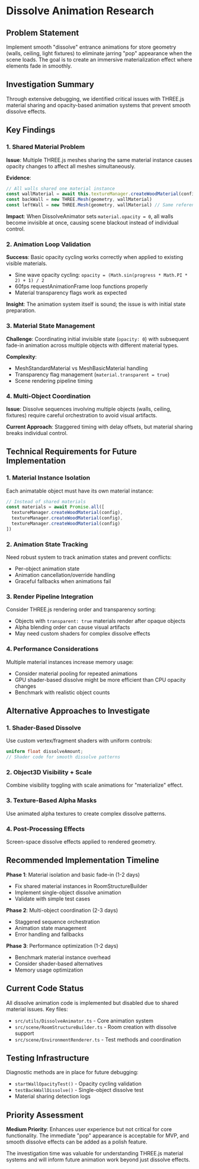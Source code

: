 # Dissolve Animation Research

## Problem Statement
Implement smooth "dissolve" entrance animations for store geometry (walls, ceiling, light fixtures) to eliminate jarring "pop" appearance when the scene loads. The goal is to create an immersive materialization effect where elements fade in smoothly.

## Investigation Summary
Through extensive debugging, we identified critical issues with THREE.js material sharing and opacity-based animation systems that prevent smooth dissolve effects.

## Key Findings

### 1. Shared Material Problem
**Issue**: Multiple THREE.js meshes sharing the same material instance causes opacity changes to affect all meshes simultaneously.

**Evidence**: 
```typescript
// All walls shared one material instance
const wallMaterial = await this.textureManager.createWoodMaterial(config)
const backWall = new THREE.Mesh(geometry, wallMaterial)
const leftWall = new THREE.Mesh(geometry, wallMaterial) // Same reference!
```

**Impact**: When DissolveAnimator sets `material.opacity = 0`, all walls become invisible at once, causing scene blackout instead of individual control.

### 2. Animation Loop Validation
**Success**: Basic opacity cycling works correctly when applied to existing visible materials.
- Sine wave opacity cycling: `opacity = (Math.sin(progress * Math.PI * 2) + 1) / 2`
- 60fps requestAnimationFrame loop functions properly
- Material transparency flags work as expected

**Insight**: The animation system itself is sound; the issue is with initial state preparation.

### 3. Material State Management
**Challenge**: Coordinating initial invisible state (`opacity: 0`) with subsequent fade-in animation across multiple objects with different material types.

**Complexity**: 
- MeshStandardMaterial vs MeshBasicMaterial handling
- Transparency flag management (`material.transparent = true`)
- Scene rendering pipeline timing

### 4. Multi-Object Coordination
**Issue**: Dissolve sequences involving multiple objects (walls, ceiling, fixtures) require careful orchestration to avoid visual artifacts.

**Current Approach**: Staggered timing with delay offsets, but material sharing breaks individual control.

## Technical Requirements for Future Implementation

### 1. Material Instance Isolation
Each animatable object must have its own material instance:
```typescript
// Instead of shared materials
const materials = await Promise.all([
  textureManager.createWoodMaterial(config),
  textureManager.createWoodMaterial(config), 
  textureManager.createWoodMaterial(config)
])
```

### 2. Animation State Tracking
Need robust system to track animation states and prevent conflicts:
- Per-object animation state
- Animation cancellation/override handling
- Graceful fallbacks when animations fail

### 3. Render Pipeline Integration
Consider THREE.js rendering order and transparency sorting:
- Objects with `transparent: true` materials render after opaque objects
- Alpha blending order can cause visual artifacts
- May need custom shaders for complex dissolve effects

### 4. Performance Considerations
Multiple material instances increase memory usage:
- Consider material pooling for repeated animations
- GPU shader-based dissolve might be more efficient than CPU opacity changes
- Benchmark with realistic object counts

## Alternative Approaches to Investigate

### 1. Shader-Based Dissolve
Use custom vertex/fragment shaders with uniform controls:
```glsl
uniform float dissolveAmount;
// Shader code for smooth dissolve patterns
```

### 2. Object3D Visibility + Scale
Combine visibility toggling with scale animations for "materialize" effect.

### 3. Texture-Based Alpha Masks
Use animated alpha textures to create complex dissolve patterns.

### 4. Post-Processing Effects
Screen-space dissolve effects applied to rendered geometry.

## Recommended Implementation Timeline

**Phase 1**: Material isolation and basic fade-in (1-2 days)
- Fix shared material instances in RoomStructureBuilder
- Implement single-object dissolve animation
- Validate with simple test cases

**Phase 2**: Multi-object coordination (2-3 days)  
- Staggered sequence orchestration
- Animation state management
- Error handling and fallbacks

**Phase 3**: Performance optimization (1-2 days)
- Benchmark material instance overhead
- Consider shader-based alternatives
- Memory usage optimization

## Current Code Status
All dissolve animation code is implemented but disabled due to shared material issues. Key files:
- `src/utils/DissolveAnimator.ts` - Core animation system
- `src/scene/RoomStructureBuilder.ts` - Room creation with dissolve support
- `src/scene/EnvironmentRenderer.ts` - Test methods and coordination

## Testing Infrastructure
Diagnostic methods are in place for future debugging:
- `startWallOpacityTest()` - Opacity cycling validation
- `testBackWallDissolve()` - Single-object dissolve test
- Material sharing detection logs

## Priority Assessment
**Medium Priority**: Enhances user experience but not critical for core functionality. The immediate "pop" appearance is acceptable for MVP, and smooth dissolve effects can be added as a polish feature.

The investigation time was valuable for understanding THREE.js material systems and will inform future animation work beyond just dissolve effects.